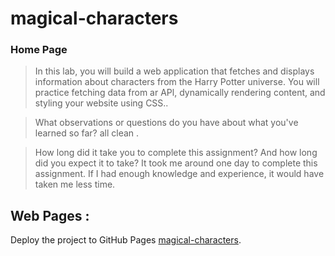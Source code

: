 # magical-characters


### Home Page  

> In this lab, you will build a web application that fetches and displays information about characters from the Harry Potter universe. You will practice fetching data from ar
APl, dynamically rendering content, and styling your website using CSS..


>What observations or questions do you have about what you've learned so far?
>all clean .

> How long did it take you to complete this assignment? And how long did you expect it to take?
>It took me around one day  to complete this assignment. If I had enough knowledge and experience, it would have taken me less time.


## Web Pages  : 
 Deploy the project to GitHub Pages [magical-characters](https://oquraan.github.io/My-Tasks/ "").
